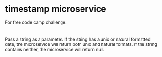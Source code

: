# timestamp microservice 
For free code camp challenge.
#
Pass a string as a parameter. 
If the string has a unix or natural formatted date, the microservice will return both unix and natural formats.
If the string contains neither, the microservice will return null.
